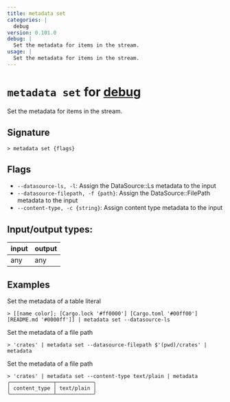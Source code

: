 ```yaml
---
title: metadata set
categories: |
  debug
version: 0.101.0
debug: |
  Set the metadata for items in the stream.
usage: |
  Set the metadata for items in the stream.
---
```

<!-- This file is automatically generated. Please edit the command in https://github.com/nushell/nushell instead. -->

# `metadata set` for [debug](/commands/categories/debug.md)

<div class='command-title'>Set the metadata for items in the stream.</div>

## Signature

```> metadata set {flags} ```

## Flags

 -  `--datasource-ls, -l`: Assign the DataSource::Ls metadata to the input
 -  `--datasource-filepath, -f {path}`: Assign the DataSource::FilePath metadata to the input
 -  `--content-type, -c {string}`: Assign content type metadata to the input


## Input/output types:

| input | output |
| ----- | ------ |
| any   | any    |

## Examples

Set the metadata of a table literal
```nu
> [[name color]; [Cargo.lock '#ff0000'] [Cargo.toml '#00ff00'] [README.md '#0000ff']] | metadata set --datasource-ls

```

Set the metadata of a file path
```nu
> 'crates' | metadata set --datasource-filepath $'(pwd)/crates' | metadata

```

Set the metadata of a file path
```nu
> 'crates' | metadata set --content-type text/plain | metadata
╭──────────────┬────────────╮
│ content_type │ text/plain │
╰──────────────┴────────────╯
```
